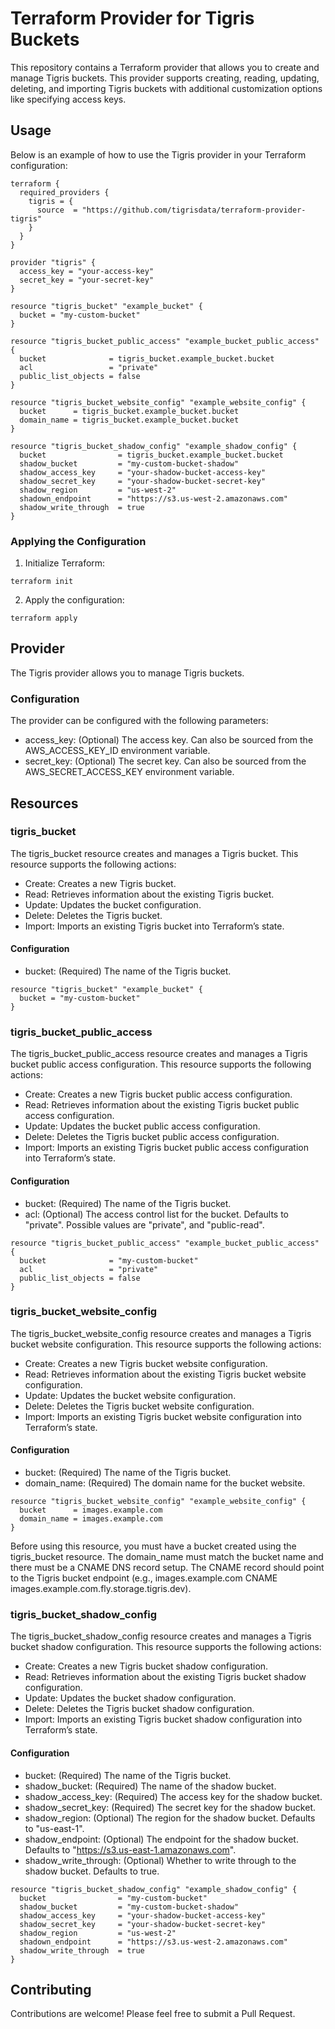 # Terraform Provider for Tigris Buckets

This repository contains a Terraform provider that allows you to create and manage Tigris buckets. This provider supports creating, reading, updating, deleting, and importing Tigris buckets with additional customization options like specifying access keys.

## Usage

Below is an example of how to use the Tigris provider in your Terraform configuration:

```hcl
terraform {
  required_providers {
    tigris = {
      source  = "https://github.com/tigrisdata/terraform-provider-tigris"
    }
  }
}

provider "tigris" {
  access_key = "your-access-key"
  secret_key = "your-secret-key"
}

resource "tigris_bucket" "example_bucket" {
  bucket = "my-custom-bucket"
}

resource "tigris_bucket_public_access" "example_bucket_public_access" {
  bucket              = tigris_bucket.example_bucket.bucket
  acl                 = "private"
  public_list_objects = false
}

resource "tigris_bucket_website_config" "example_website_config" {
  bucket      = tigris_bucket.example_bucket.bucket
  domain_name = tigris_bucket.example_bucket.bucket
}

resource "tigris_bucket_shadow_config" "example_shadow_config" {
  bucket                = tigris_bucket.example_bucket.bucket
  shadow_bucket         = "my-custom-bucket-shadow"
  shadow_access_key     = "your-shadow-bucket-access-key"
  shadow_secret_key     = "your-shadow-bucket-secret-key"
  shadow_region         = "us-west-2"
  shadown_endpoint      = "https://s3.us-west-2.amazonaws.com"
  shadow_write_through  = true
}
```

### Applying the Configuration

1. Initialize Terraform:

```shell
terraform init
```

2. Apply the configuration:

```shell
terraform apply
```

## Provider

The Tigris provider allows you to manage Tigris buckets.

### Configuration

The provider can be configured with the following parameters:

- access_key: (Optional) The access key. Can also be sourced from the AWS_ACCESS_KEY_ID environment variable.
- secret_key: (Optional) The secret key. Can also be sourced from the AWS_SECRET_ACCESS_KEY environment variable.

## Resources

### tigris_bucket

The tigris_bucket resource creates and manages a Tigris bucket. This resource supports the following actions:

- Create: Creates a new Tigris bucket.
- Read: Retrieves information about the existing Tigris bucket.
- Update: Updates the bucket configuration.
- Delete: Deletes the Tigris bucket.
- Import: Imports an existing Tigris bucket into Terraform’s state.

#### Configuration

- bucket: (Required) The name of the Tigris bucket.

```hcl
resource "tigris_bucket" "example_bucket" {
  bucket = "my-custom-bucket"
}
```

### tigris_bucket_public_access

The tigris_bucket_public_access resource creates and manages a Tigris bucket public access configuration. This resource supports the following actions:

- Create: Creates a new Tigris bucket public access configuration.
- Read: Retrieves information about the existing Tigris bucket public access configuration.
- Update: Updates the bucket public access configuration.
- Delete: Deletes the Tigris bucket public access configuration.
- Import: Imports an existing Tigris bucket public access configuration into Terraform’s state.

#### Configuration

- bucket: (Required) The name of the Tigris bucket.
- acl: (Optional) The access control list for the bucket. Defaults to "private". Possible values are "private", and "public-read".

```hcl
resource "tigris_bucket_public_access" "example_bucket_public_access" {
  bucket              = "my-custom-bucket"
  acl                 = "private"
  public_list_objects = false
}
```

### tigris_bucket_website_config

The tigris_bucket_website_config resource creates and manages a Tigris bucket website configuration. This resource supports the following actions:

- Create: Creates a new Tigris bucket website configuration.
- Read: Retrieves information about the existing Tigris bucket website configuration.
- Update: Updates the bucket website configuration.
- Delete: Deletes the Tigris bucket website configuration.
- Import: Imports an existing Tigris bucket website configuration into Terraform’s state.

#### Configuration

- bucket: (Required) The name of the Tigris bucket.
- domain_name: (Required) The domain name for the bucket website.

```hcl
resource "tigris_bucket_website_config" "example_website_config" {
  bucket      = images.example.com
  domain_name = images.example.com
}
```

Before using this resource, you must have a bucket created using the tigris_bucket resource. The domain_name must match the bucket name and there must be a CNAME DNS record setup. The CNAME record should point to the Tigris bucket endpoint (e.g., images.example.com CNAME images.example.com.fly.storage.tigris.dev).

### tigris_bucket_shadow_config

The tigris_bucket_shadow_config resource creates and manages a Tigris bucket shadow configuration. This resource supports the following actions:

- Create: Creates a new Tigris bucket shadow configuration.
- Read: Retrieves information about the existing Tigris bucket shadow configuration.
- Update: Updates the bucket shadow configuration.
- Delete: Deletes the Tigris bucket shadow configuration.
- Import: Imports an existing Tigris bucket shadow configuration into Terraform’s state.

#### Configuration

- bucket: (Required) The name of the Tigris bucket.
- shadow_bucket: (Required) The name of the shadow bucket.
- shadow_access_key: (Required) The access key for the shadow bucket.
- shadow_secret_key: (Required) The secret key for the shadow bucket.
- shadow_region: (Optional) The region for the shadow bucket. Defaults to "us-east-1".
- shadow_endpoint: (Optional) The endpoint for the shadow bucket. Defaults to "https://s3.us-east-1.amazonaws.com".
- shadow_write_through: (Optional) Whether to write through to the shadow bucket. Defaults to true.

```hcl
resource "tigris_bucket_shadow_config" "example_shadow_config" {
  bucket                = "my-custom-bucket"
  shadow_bucket         = "my-custom-bucket-shadow"
  shadow_access_key     = "your-shadow-bucket-access-key"
  shadow_secret_key     = "your-shadow-bucket-secret-key"
  shadow_region         = "us-west-2"
  shadown_endpoint      = "https://s3.us-west-2.amazonaws.com"
  shadow_write_through  = true
}
```

## Contributing

Contributions are welcome! Please feel free to submit a Pull Request.
